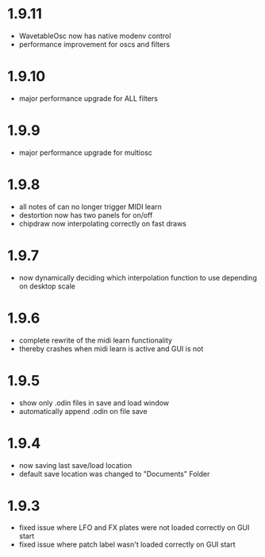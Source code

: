 # 1.9.11
- WavetableOsc now has native modenv control
- performance improvement for oscs and filters
# 1.9.10
- major performance upgrade for ALL filters
# 1.9.9
- major performance upgrade for multiosc
# 1.9.8
- all notes of can no longer trigger MIDI learn
- destortion now has two panels for on/off
- chipdraw now interpolating correctly on fast draws
# 1.9.7
- now dynamically deciding which interpolation function to use depending on desktop scale
# 1.9.6
- complete rewrite of the midi learn functionality
- thereby crashes when midi learn is active and GUI is not
# 1.9.5
- show only .odin files in save and load window
- automatically append .odin on file save
# 1.9.4
- now saving last save/load location
- default save location was changed to "Documents" Folder
# 1.9.3
- fixed issue where LFO and FX plates were not loaded correctly on GUI start
- fixed issue where patch label wasn't loaded correctly on GUI start
